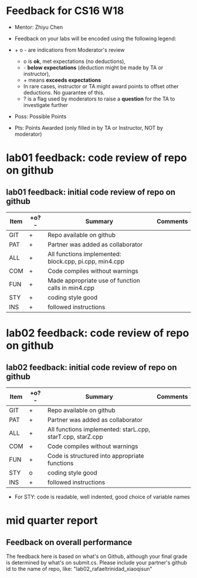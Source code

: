 # Feedback for CS16 W18

* Mentor: Zhiyu Chen

* Feedback on your labs will be encoded using the following legend:

* \+ o - are indications from Moderator's review
  * o is **ok**, met expectations (no deductions),
  * \- **below expectations** (deduction might be made by TA or instructor), 
  * \+ means **exceeds expectations** 
   * In rare cases, instructor or TA might award points to offset other deductions. No guarantee of this.
  * ? is a flag used by moderators to raise a **question** for the TA to investigate further
* Poss: Possible Points
* Pts: Points Awarded (only filled in by TA or Instructor, NOT by moderator)

# lab01 feedback: code review of repo on github
## lab01 feedback: initial code review of repo on github

| Item | +o?-  |   Summary | Comments  
|------|-------|-------------|-----------
| GIT  |   +   | Repo available on github|
| PAT  |   +   | Partner was added as collaborator|
| ALL  |   +   | All functions implemented: block.cpp, pi.cpp, min4.cpp|
| COM  |   +   | Code compiles without warnings | 
| FUN  |   +   | Made appropriate use of function calls in min4.cpp   |
| STY  |   +   | coding style good  |
| INS  |   +   | followed instructions   |

# lab02 feedback: code review of repo on github
## lab02 feedback: initial code review of repo on github

| Item | +o?-  |   Summary | Comments  
|------|-------|-------------|-----------
| GIT  |   +   | Repo available on github|
| PAT  |   +   | Partner was added as collaborator|
| ALL  |   +   | All functions implemented: starL.cpp, starT.cpp, starZ.cpp|
| COM  |   +   | Code compiles without warnings | 
| FUN  |   +   | Code is structured into appropriate functions   |
| STY  |   o   | coding style good  |
| INS  |   +   | followed instructions   |

* For STY: code is readable, well indented, good choice of variable names

# mid quarter report
## Feedback on overall performance

The feedback here is based on what's on Github, although your final grade is determined by what's on submit.cs.
Please include your partner's github id to the name of repo, like: "lab02_rafaeltrinidad_xiaoqisun"
